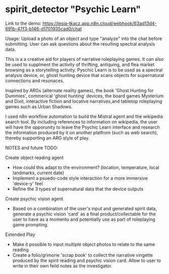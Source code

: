 # spirit_detector "Psychic Learn"

Link to the demo: https://lesia-tkacz.app.n8n.cloud/webhook/63ad13d4-691b-47f3-b146-d1701935cad0/chat

Usage: Upload a photo of an object and type "analyze" into the chat before submitting. User can ask questions about the resulting spectral analysis data.

This is a a creative aid for players of narrative roleplaying games. It can also be used to supplment the activity of thrifting, antiquing, and flea market browsing as a storytelling activity. Pyschic Learn is to be used as a spectral analysis device, or, ghost hunting device that scans objects for supernatural connections and resonaces. 

Inspired by ARGs (alternate reality games), the book 'Ghost Hunting for Dummies', commerical 'ghost hunting' devices, the board games Mysterium and Dixit, interactive fiction and locative narratives,and tabletop roleplaying games such as Urban Shadows.

I used n8n workflow automation to build the Mistral agent and the wikipedia search tool. By including references to information on wikipedia, the user will have the opporunity to leave the Psychic Learn interface and research the information produced by it on another platfrom (such as web search), thereby supporting an ARG style of play.

NOTES and future TODO:

Create object reading agent
 - How could this adapt to the environment? (location, temperature, local landmarks, current date)
 - Implement a psuedo-code style interaction for a more immersive 'device-y' feel
 - Refine the 3 types of supernatural data that the device outputs


 Create psychic vision agent
 - Based on a combination of the user's input and generated spirit data, generate a psychic vision 'card' as a final product/collectable for the user to have as a momento and potentially use as part of roleplaying game prompting.


Extended Play
 - Make it possible to input multiple object photos to relate to the same reading
 - Create a folio/grimorie 'scrap book' to collect the narrative vingette produced by the spirit reading and psychic vision card. Allow to user to write in their own feild notes as the investigator.
